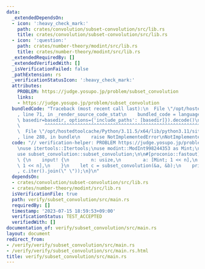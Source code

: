 ```yaml
---
data:
  _extendedDependsOn:
  - icon: ':heavy_check_mark:'
    path: crates/convolution/subset-convolution/src/lib.rs
    title: crates/convolution/subset-convolution/src/lib.rs
  - icon: ':question:'
    path: crates/number-theory/modint/src/lib.rs
    title: crates/number-theory/modint/src/lib.rs
  _extendedRequiredBy: []
  _extendedVerifiedWith: []
  _isVerificationFailed: false
  _pathExtension: rs
  _verificationStatusIcon: ':heavy_check_mark:'
  attributes:
    PROBLEM: https://judge.yosupo.jp/problem/subset_convolution
    links:
    - https://judge.yosupo.jp/problem/subset_convolution
  bundledCode: "Traceback (most recent call last):\n  File \"/opt/hostedtoolcache/Python/3.11.5/x64/lib/python3.11/site-packages/onlinejudge_verify/documentation/build.py\"\
    , line 71, in _render_source_code_stat\n    bundled_code = language.bundle(stat.path,\
    \ basedir=basedir, options={'include_paths': [basedir]}).decode()\n          \
    \         ^^^^^^^^^^^^^^^^^^^^^^^^^^^^^^^^^^^^^^^^^^^^^^^^^^^^^^^^^^^^^^^^^^^^^^^^^^^^^^^^^\n\
    \  File \"/opt/hostedtoolcache/Python/3.11.5/x64/lib/python3.11/site-packages/onlinejudge_verify/languages/rust.py\"\
    , line 288, in bundle\n    raise NotImplementedError\nNotImplementedError\n"
  code: "// verification-helper: PROBLEM https://judge.yosupo.jp/problem/subset_convolution\n\
    \nuse itertools::Itertools;\nuse modint::ModInt998244353 as Mint;\nuse proconio::input;\n\
    use subset_convolution::subset_convolution;\n\n#[proconio::fastout]\nfn main()\
    \ {\n    input! {\n        n: usize,\n        a: [Mint; 1 << n],\n        b: [Mint;\
    \ 1 << n],\n    }\n    let c = subset_convolution(&a, &b);\n    println!(\"{}\"\
    , c.iter().join(\" \"));\n}\n"
  dependsOn:
  - crates/convolution/subset-convolution/src/lib.rs
  - crates/number-theory/modint/src/lib.rs
  isVerificationFile: true
  path: verify/subset_convolution/src/main.rs
  requiredBy: []
  timestamp: '2023-07-15 18:59:53+09:00'
  verificationStatus: TEST_ACCEPTED
  verifiedWith: []
documentation_of: verify/subset_convolution/src/main.rs
layout: document
redirect_from:
- /verify/verify/subset_convolution/src/main.rs
- /verify/verify/subset_convolution/src/main.rs.html
title: verify/subset_convolution/src/main.rs
---
```

